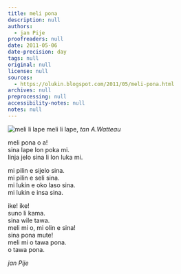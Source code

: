```yaml
---
title: meli pona
description: null
authors:
  - jan Pije
proofreaders: null
date: 2011-05-06
date-precision: day
tags: null
original: null
license: null
sources:
  - https://olukin.blogspot.com/2011/05/meli-pona.html
archives: null
preprocessing: null
accessibility-notes: null
notes: null
---
```


<!-- "Nymph and Satyr" by Jean-Antoine Watteau (https://commons.wikimedia.org/wiki/File:Watteau_Jupiter_und_Antiope_Detail_2.jpg). Public Domain. -->
![meli li lape](https://upload.wikimedia.org/wikipedia/commons/5/5a/Watteau_Jupiter_und_Antiope_Detail_2.jpg)
meli li lape, *tan A.Watteau*

meli pona o a!  \
sina lape lon poka mi.  \
linja jelo sina li lon luka mi.

mi pilin e sijelo sina.  \
mi pilin e seli sina.  \
mi lukin e oko laso sina.  \
mi lukin e insa sina.

ike! ike!  \
suno li kama.  \
sina wile tawa.  \
meli mi o, mi olin e sina!  \
sina pona mute!  \
meli mi o tawa pona.  \
o tawa pona.

*jan Pije*

